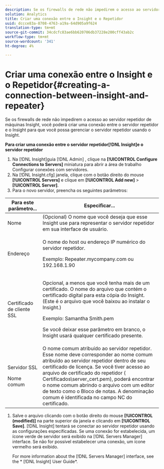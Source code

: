 ```yaml
---
description: Se os firewalls de rede não impedirem o acesso ao servidor repetidor de máquinas Insight, você poderá criar uma conexão entre o servidor repetidor e o Insight para que você possa gerenciar o servidor repetidor usando o Insight.
solution: Analytics
title: Criar uma conexão entre o Insight e o Repetidor
uuid: dccce83a-8708-4763-a19a-64d905a9f624
translation-type: tm+mt
source-git-commit: 34cdcfc83ae6bb620706db37228e200cff43ab2c
workflow-type: tm+mt
source-wordcount: '341'
ht-degree: 4%

---
```



# Criar uma conexão entre o Insight e o Repetidor{#creating-a-connection-between-insight-and-repeater}

Se os firewalls de rede não impedirem o acesso ao servidor repetidor de máquinas Insight, você poderá criar uma conexão entre o servidor repetidor e o Insight para que você possa gerenciar o servidor repetidor usando o Insight.

**Para criar uma conexão entre o servidor repetidor[!DNL Insight]e o servidor repetidor**

1. Na [!DNL Insight]guia [!DNL Admin] , clique na **[!UICONTROL Configure Connections to Servers]** miniatura para abrir a área de trabalho Configurar conexões com servidores.
1. Na [!DNL Insight.cfg] janela, clique com o botão direito do mouse **[!UICONTROL Servers]** e clique em **[!UICONTROL Add new]** > **[!UICONTROL Server]**.
1. Para o novo servidor, preencha os seguintes parâmetros:

<table id="table_DD79587255134B5A888A0F57CF10E5B0"> 
 <thead> 
  <tr> 
   <th colname="col1" class="entry"> Para este parâmetro... </th> 
   <th colname="col2" class="entry"> Especificar... </th> 
  </tr> 
 </thead>
 <tbody> 
  <tr> 
   <td colname="col1"> Nome </td> 
   <td colname="col2">(Opcional) O nome que você deseja que esse <span class="keyword"> Insight</span> use para representar o servidor repetidor em sua interface de usuário. </td> 
  </tr> 
  <tr> 
   <td colname="col1"> Endereço </td> 
   <td colname="col2"> <p>O nome do host ou endereço IP numérico do servidor repetidor. </p> <p>Exemplo: <span class="filepath"> Repeater.mycompany.com</span> ou 192.168.1.90 </p> </td> 
  </tr> 
  <tr> 
   <td colname="col1"> Certificado de cliente SSL </td> 
   <td colname="col2"> <p>Opcional, a menos que você tenha mais de um certificado. O nome do arquivo que contém o certificado digital para esta cópia do <span class="keyword"> Insight</span>. (Este é o arquivo que você baixou ao instalar o <span class="keyword"> Insight</span>.) </p> <p>Exemplo: <span class="filepath"> Samantha Smith.pem</span></p> <p>Se você deixar esse parâmetro em branco, o <span class="keyword"> Insight</span> usará qualquer certificado presente. </p> </td> 
  </tr> 
  <tr> 
   <td colname="col1"> <p>Servidor SSL </p> <p>Nome comum </p> </td> 
   <td colname="col2">O nome comum atribuído ao servidor repetidor. Esse nome deve corresponder ao nome comum atribuído ao servidor repetidor dentro de seu certificado de licença. Se você tiver acesso ao arquivo de certificado do repetidor (<span class="filepath"> Certificados\server_cert.pem</span>), poderá encontrar o nome comum abrindo o arquivo com um editor de texto como o Bloco de notas. A denominação comum é identificada no campo NC do certificado. </td> 
  </tr> 
 </tbody> 
</table>

1. Salve o arquivo clicando com o botão direito do mouse **[!UICONTROL (modified)]** na parte superior da janela e clicando em **[!UICONTROL Save]**. [!DNL Insight] tentará se conectar ao servidor repetidor usando as configurações especificadas. Se uma conexão for estabelecida, um ícone verde de servidor será exibido na [!DNL Servers Manager] interface. Se não for possível estabelecer uma conexão, um ícone vermelho será exibido.

   For more information about the [!DNL Servers Manager] interface, see the * [!DNL Insight] User Guide*.

